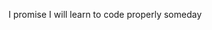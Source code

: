 I promise I will learn to code properly someday
<!---
idranoutof1d/idranoutof1d is a ✨ special ✨ repository because its `README.md` (this file) appears on your GitHub profile.
You can click the Preview link to take a look at your changes.
--->
